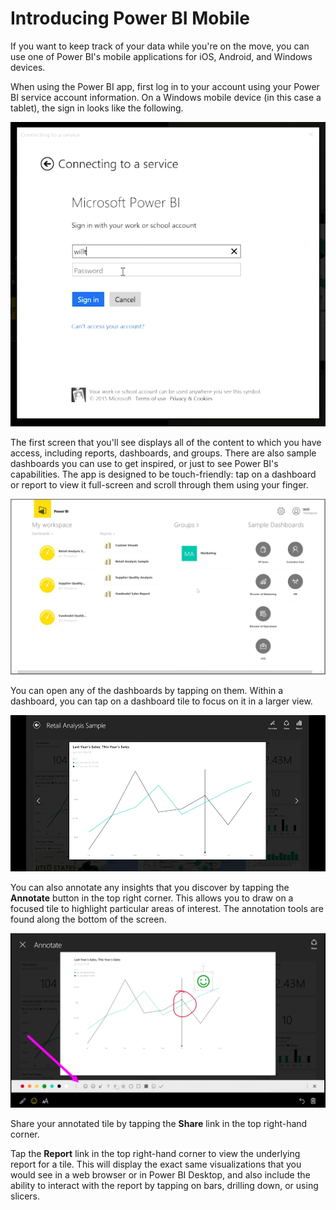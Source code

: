 <properties
   pageTitle="Introducing Power BI Mobile"
   description="Power BI mobile apps show insights on nearly any device"
   services="powerbi"
   documentationCenter=""
   authors="davidiseminger"
   manager="erikre"
   backup=""
   editor=""
   tags=""
   qualityFocus="no"
   qualityDate=""
   featuredVideoId="Sfb_vDIb6Dc"
   featuredVideoThumb=""
   courseDuration="7m"/>

<tags
   ms.service="powerbi"
   ms.devlang="NA"
   ms.topic="get-started-article"
   ms.tgt_pltfrm="NA"
   ms.workload="powerbi"
   ms.date="09/06/2017"
   ms.author="davidi"/>

# Introducing Power BI Mobile

If you want to keep track of your data while you're on the move, you can use one of Power BI's mobile applications for iOS, Android, and Windows devices.

When using the Power BI app, first log in to your account using your Power BI service account information. On a Windows mobile device (in this case a tablet), the sign in looks like the following.

![](media/powerbi-learning-4-4a-power-bi-mobile/4-4a_1.png)

The first screen that you'll see displays all of the content to which you have access, including reports, dashboards, and groups. There are also sample dashboards you can use to get inspired, or just to see Power BI's capabilities. The app is designed to be touch-friendly: tap on a dashboard or report to view it full-screen and scroll through them using your finger.

![](media/powerbi-learning-4-4a-power-bi-mobile/4-4a_1a.png)

You can open any of the dashboards by tapping on them. Within a dashboard, you can tap on a dashboard tile to focus on it in a larger view.

![](media/powerbi-learning-4-4a-power-bi-mobile/4-4a_2.png)

You can also annotate any insights that you discover by tapping the **Annotate** button in the top right corner. This allows you to draw on a focused tile to highlight particular areas of interest. The annotation tools are found along the bottom of the screen.

![](media/powerbi-learning-4-4a-power-bi-mobile/4-4a_3.png)

Share your annotated tile by tapping the **Share** link in the top right-hand corner.

Tap the **Report** link in the top right-hand corner to view the underlying report for a tile. This will display the exact same visualizations that you would see in a web browser or in Power BI Desktop, and also include the ability to interact with the report by tapping on bars, drilling down, or using slicers.
